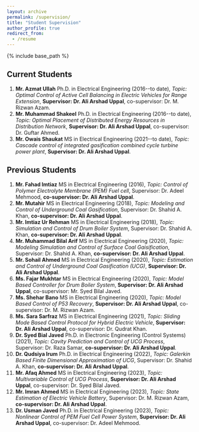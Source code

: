 ```yaml
---
layout: archive
permalink: /supervision/
title: "Student Supervision"
author_profile: true
redirect_from:
  - /resume
---
```


{% include base_path %}
## Current Students  
   1. **Mr. Azmat Ullah** Ph.D. in Electrical Engineering (2016--to date), *Topic: Optimal Control of Active Cell Balancing in Electric Vehicles for Range Extension*, **Supervisor: Dr. Ali Arshad Uppal**, co-supervisor: Dr. M. Rizwan Azam.
   2. **Mr. Muhammad Shakeel** Ph.D. in Electrical Engineering (2016--to date), *Topic: Optimal Placement of Distributed Energy Resources in Distribution Network*, **Supervisor: Dr. Ali Arshad Uppal**, co-supervisor: Dr. Guftar Ahmed.
   3. **Mr. Owais Shaukat** MS in Electrical Engineering (2021--to date), *Topic: Cascade control of integrated gasification combined cycle turbine power plant*, **Supervisor: Dr. Ali Arshad Uppal**.

## Previous Students
   1. **Mr. Fahad Imtiaz** MS in Electrical Engineering (2016), *Topic: Control of Polymer Electrolyte Membrane (PEM) Fuel cell*, Supervisor: Dr. Adeel Mehmood, **co-supervisor: Dr. Ali Arshad Uppal**.
   2. **Mr. Mutahir** MS in Electrical Engineering (2018), *Topic: Modeling and Control of Underground Coal Gasification*, Supervisor: Dr. Shahid A. Khan, **co-supervisor: Dr. Ali Arshad Uppal**.
   3. **Mr. Imtiaz Ur Rehman** MS in Electrical Engineering (2018), *Topic: Simulation and Control of Drum Boiler System*, Supervisor: Dr. Shahid A. Khan, **co-supervisor: Dr. Ali Arshad Uppal**.
   4. **Mr. Muhammad Bilal Arif** MS in Electrical Engineering (2020), *Topic: Modeling Simulation and Control of Surface Coal Gaisification*, Supervisor: Dr. Shahid A. Khan, **co-supervisor: Dr. Ali Arshad Uppal**.
   5. **Mr. Sohail Ahmed** MS in Electrical Engineering (2020), *Topic: Estimation and Control of Underground Coal Gasification (UCG)*, **Supervisor: Dr. Ali Arshad Uppal**.
   6. **Ms. Fajar Mukhtar** MS in Electrical Engineering (2020), *Topic: Model Based Controller for Drum Boiler System*, **Supervisor: Dr. Ali Arshad Uppal**, co-supervisor: Mr. Syed Bilal Javed.
   7. **Ms. Shehar Bano** MS in Electrical Engineering (2020), *Topic: Model Based Control of P53 Recovery*, **Supervisor: Dr. Ali Arshad Uppal**, co-supervisor: Dr. M. Rizwan Azam.
   8. **Ms. Sara Sarfraz** MS in Electrical Engineering (2021), *Topic: Sliding Mode Based Control Protocol for Hybrid Electric Vehicle*, **Supervisor: Dr. Ali Arshad Uppal**, co-supervisor: Dr. Qudrat Khan.
   9. **Dr. Syed Bial Javed** Ph.D. in Electronic Engineering (Control Systems) (2021), *Topic: Cavity Prediction and Control of UCG Process*, Supervisor: Dr. Raza Samar, **co-supervisor: Dr. Ali Arshad Uppal**.
   10. **Dr. Qudsiya Irum** Ph.D. in Electrical Engineering (2022), *Topic: Galerkin Based Finite Dimensional Approximation of UCG*, Supervisor: Dr. Shahid A. Khan, **co-supervisor: Dr. Ali Arshad Uppal**.
   11. **Mr. Afaq Ahmed** MS in Electrical Engineering (2023), *Topic: Multivariable Control of UCG Process*, **Supervisor: Dr. Ali Arshad Uppal**, co-supervisor: Dr. Syed Bilal Javed.
   12. **Mr. Imran Ahmed** MS in Electrical Engineering (2023), *Topic: State Estimation of Electric Vehicle Battery*, Supervisor: Dr. M. Rizwan Azam, **co-supervisor: Dr. Ali Arshad Uppal**.
   13. **Dr. Usman Javed** Ph.D. in Electrical Engineering (2023), *Topic: Nonlinear Control of PEM Fuel Cell Power System*, **Supervisor: Dr. Ali Arshad Uppal**, co-supervisor: Dr. Adeel Mehmood.
